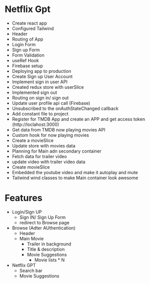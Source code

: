 # Netflix Gpt

- Create react app
- Configured Tailwind
- Header
- Routing of App
- Login Form
- Sign up Form
- Form Validation
- useRef Hook
- Firebase setup
- Deploying app to production
- Create Sign up User Account
- Implement sign in user API
- Created redux store with userSlice
- Implemented sign out
- Routing on sign in/ sign out
- Update user profile api call (Firebase)
- Unsubscribed to the onAuthStateChanged callback
- Add constant file to project
- Register for TMDB App and create an APP and get access token (http://loclahost:3000)
- Get data from TMDB now playing movies API
- Custom hook for now playing movies
- Create a movieSlice
- Update store with movies data
- Planning for Main adn secondary container
- Fetch data for trailer video
- update video with trailer video data
- Create movieSlice
- Embedded the youtube video and make it autoplay and mute
- Tailwind wind classes to make Main container look awesome

# Features

- Login/Sign UP
  - Sign IN/ Sign Up Form
  - redirect to Browse page
- Browse (Adter AUthentication)
  - Header
  - Main Movie
    - Trailer in background
    - Title & description
    - Movie Suggestions
      - Movie lists \* N
- Netflix GPT
  - Search bar
  - Movie Suggestions
